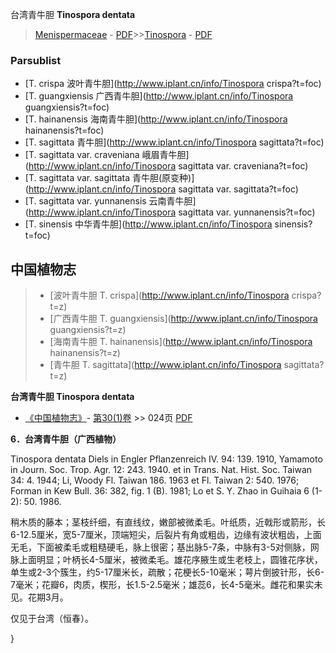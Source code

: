 台湾青牛胆 **Tinospora dentata**

> [Menispermaceae](http://www.iplant.cn/info/Menispermaceae?t=foc) - [PDF](http://www.iplant.cn/foc/pdf/Menispermaceae.pdf)>>[Tinospora](http://www.iplant.cn/info/Tinospora?t=foc) - [PDF](http://www.iplant.cn/foc/pdf/Tinospora.pdf)

### Parsublist

* [T.  crispa  波叶青牛胆](http://www.iplant.cn/info/Tinospora crispa?t=foc)
* [T.  guangxiensis  广西青牛胆](http://www.iplant.cn/info/Tinospora guangxiensis?t=foc)
* [T.  hainanensis  海南青牛胆](http://www.iplant.cn/info/Tinospora hainanensis?t=foc)
* [T.  sagittata  青牛胆](http://www.iplant.cn/info/Tinospora sagittata?t=foc)
* [T.  sagittata var. craveniana  峨眉青牛胆](http://www.iplant.cn/info/Tinospora sagittata var. craveniana?t=foc)
* [T.  sagittata var. sagittata  青牛胆(原变种)](http://www.iplant.cn/info/Tinospora sagittata var. sagittata?t=foc)
* [T.  sagittata var. yunnanensis  云南青牛胆](http://www.iplant.cn/info/Tinospora sagittata var. yunnanensis?t=foc)
* [T.  sinensis  中华青牛胆](http://www.iplant.cn/info/Tinospora sinensis?t=foc)

## 中国植物志

> * [波叶青牛胆  T.  crispa](http://www.iplant.cn/info/Tinospora crispa?t=z)
> * [广西青牛胆  T.  guangxiensis](http://www.iplant.cn/info/Tinospora guangxiensis?t=z)
> * [海南青牛胆  T.  hainanensis](http://www.iplant.cn/info/Tinospora hainanensis?t=z)
> * [青牛胆  T.  sagittata](http://www.iplant.cn/info/Tinospora sagittata?t=z)

**台湾青牛胆 Tinospora dentata**

* [《中国植物志》](http://www.iplant.cn/frps)- [第30(1)卷](http://www.iplant.cn/frps/vol/30(1)) >> 024页 [PDF](http://www.iplant.cn/frps/pdf/30(1)/024c.PDF)

**6．台湾青牛胆（广西植物）**

Tinospora dentata Diels in Engler Pflanzenreich IV. 94: 139. 1910, Yamamoto in Journ. Soc. Trop. Agr. 12: 243. 1940. et in Trans. Nat. Hist. Soc. Taiwan 34: 4. 1944; Li, Woody Fl. Taiwan 186. 1963 et Fl. Taiwan 2: 540. 1976; Forman in Kew Bull. 36: 382, fig. 1 (B). 1981; Lo et S. Y. Zhao in Guihaia 6 (1-2): 50. 1986.

稍木质的藤本；茎枝纤细，有直线纹，嫩部被微柔毛。叶纸质，近戟形或箭形，长6-12.5厘米，宽5-7厘米，顶端短尖，后裂片有角或粗齿，边缘有波状粗齿，上面无毛，下面被柔毛或粗糙硬毛，脉上很密；基出脉5-7条，中脉有3-5对侧脉，网脉上面明显；叶柄长4-5厘米，被微柔毛。雄花序腋生或生老枝上，圆锥花序状，单生或2-3个簇生，约5-17厘米长，疏散；花梗长5-10毫米；萼片倒披针形，长6-7毫米；花瓣6，肉质，楔形，长1.5-2.5毫米；雄蕊6，长4-5毫米。雌花和果实未见。花期3月。

仅见于台湾（恒春）。

}